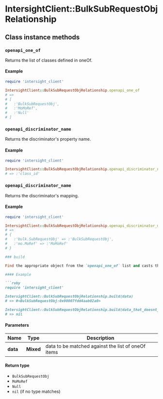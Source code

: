 # IntersightClient::BulkSubRequestObjRelationship

## Class instance methods

### `openapi_one_of`

Returns the list of classes defined in oneOf.

#### Example

```ruby
require 'intersight_client'

IntersightClient::BulkSubRequestObjRelationship.openapi_one_of
# =>
# [
#   :'BulkSubRequestObj',
#   :'MoMoRef',
#   :'Null'
# ]
```

### `openapi_discriminator_name`

Returns the discriminator's property name.

#### Example

```ruby
require 'intersight_client'

IntersightClient::BulkSubRequestObjRelationship.openapi_discriminator_name
# => :'class_id'
```

### `openapi_discriminator_name`

Returns the discriminator's mapping.

#### Example

```ruby
require 'intersight_client'

IntersightClient::BulkSubRequestObjRelationship.openapi_discriminator_mapping
# =>
# {
#   :'bulk.SubRequestObj' => :'BulkSubRequestObj',
#   :'mo.MoRef' => :'MoMoRef'
# }

### build

Find the appropriate object from the `openapi_one_of` list and casts the data into it.

#### Example

```ruby
require 'intersight_client'

IntersightClient::BulkSubRequestObjRelationship.build(data)
# => #<BulkSubRequestObj:0x00007fdd4aab02a0>

IntersightClient::BulkSubRequestObjRelationship.build(data_that_doesnt_match)
# => nil
```

#### Parameters

| Name | Type | Description |
| ---- | ---- | ----------- |
| **data** | **Mixed** | data to be matched against the list of oneOf items |

#### Return type

- `BulkSubRequestObj`
- `MoMoRef`
- `Null`
- `nil` (if no type matches)


